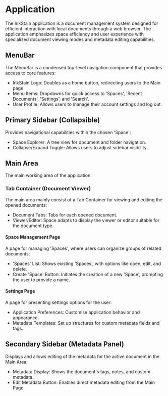 # Application

The InkStain application is a document management system designed for efficient interaction with local documents through a web browser. The application emphasizes space efficiency and user experience with specialized document viewing modes and metadata editing capabilities.

## MenuBar

The MenuBar is a condensed top-level navigation component that provides access to core features:

- InkStain Logo: Doubles as a home button, redirecting users to the Main page.
- Menu Items: Dropdowns for quick access to 'Spaces', 'Recent Documents', 'Settings', and 'Search'.
- User Profile: Allows users to manage their account settings and log out.

## Primary Sidebar (Collapsible)

Provides navigational capabilities within the chosen 'Space':

- Space Explorer: A tree view for document and folder navigation.
- Collapse/Expand Toggle: Allows users to adjust sidebar visibility.

## Main Area

The main working area of the application.

### Tab Container (Document Viewer)

The main area mainly consist of a Tab Container for viewing and editing the opened documents:

- Document Tabs: Tabs for each opened document.
- Viewer/Editor: Space adapts to display the viewer or editor suitable for the document type.

#### Space Management Page

A page for managing 'Spaces', where users can organize groups of related documents:

- 'Spaces' List: Shows existing 'Spaces', with options like open, edit, and delete.
- Create 'Space' Button: Initiates the creation of a new 'Space', prompting the user to provide a name.

#### Settings Page

A page for presenting settings options for the user:

- Application Preferences: Customise application behavior and appearance.
- Metadata Templates: Set up structures for custom metadata fields and tags.

## Secondary Sidebar (Metadata Panel)

Displays and allows editing of the metadata for the active document in the Main Area:

- Metadata Display: Shows the document's tags, notes, and custom metadata.
- Edit Metadata Button: Enables direct metadata editing from the Main Page.
